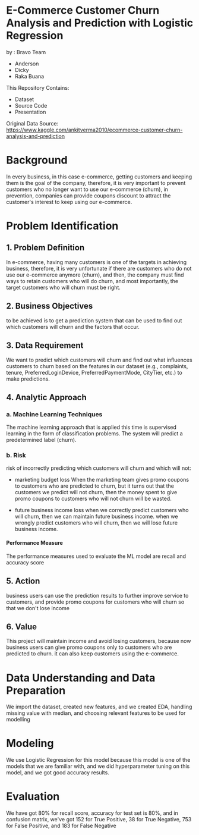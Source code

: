 # E-Commerce Customer Churn Analysis and Prediction with Logistic Regression
by : Bravo Team

- Anderson
- Dicky
- Raka Buana

This Repository Contains:
- Dataset
- Source Code
- Presentation

Original Data Source: https://www.kaggle.com/ankitverma2010/ecommerce-customer-churn-analysis-and-prediction

# Background
In every business, in this case e-commerce, getting customers and keeping them is the goal of the company, therefore, it is very important to prevent customers who no longer want to use our e-commerce (churn), in prevention, companies can provide coupons discount to attract the customer's interest to keep using our e-commerce.

# Problem Identification
## 1. Problem Definition
In e-commerce, having many customers is one of the targets in achieving business, therefore, it is very unfortunate if there are customers who do not use our e-commerce anymore (churn), and then, the company must find ways to retain customers who will do churn, and most importantly, the target customers who will churn must be right.

## 2. Business Objectives
to be achieved is to get a prediction system that can be used to find out which customers will churn and the factors that occur.

## 3. Data Requirement
We want to predict which customers will churn and find out what influences customers to churn based on the features in our dataset (e.g., complaints, tenure, PreferredLoginDevice, PreferredPaymentMode, CityTier, etc.) to make predictions.

## 4. Analytic Approach
### a. Machine Learning Techniques
The machine learning approach that is applied this time is supervised learning in the form of classification problems. The system will predict a predetermined label (churn).

### b. Risk
risk of incorrectly predicting which customers will churn and which will not:

- marketing budget loss
When the marketing team gives promo coupons to customers who are predicted to churn, but it turns out that the customers we predict will not churn, then the money spent to give promo coupons to customers who will not churn will be wasted.

- future business income loss
when we correctly predict customers who will churn, then we can maintain future business income.
when we wrongly predict customers who will churn, then we will lose future business income.

#### Performance Measure
The performance measures used to evaluate the ML model are recall and accuracy score

## 5. Action
business users can use the prediction results to further improve service to customers, and provide promo coupons for customers who will churn so that we don't lose income

## 6. Value
This project will maintain income and avoid losing customers, because now business users can give promo coupons only to customers who are predicted to churn. it can also keep customers using the e-commerce.

# Data Understanding and Data Preparation
We import the dataset, created new features, and we created EDA, handling missing value with median, and choosing relevant features to be used for modelling

# Modeling
We use Logistic Regression for this model because this model is one of the models that we are familiar with, and we did hyperparameter tuning on this model, and we got good accuracy results.

# Evaluation
We have got 80% for recall score, accuracy for test set is 80%, and in confusion matrix, we've got 152 for True Positive, 38 for True Negative, 753 for False Positive, and 183 for False Negative
